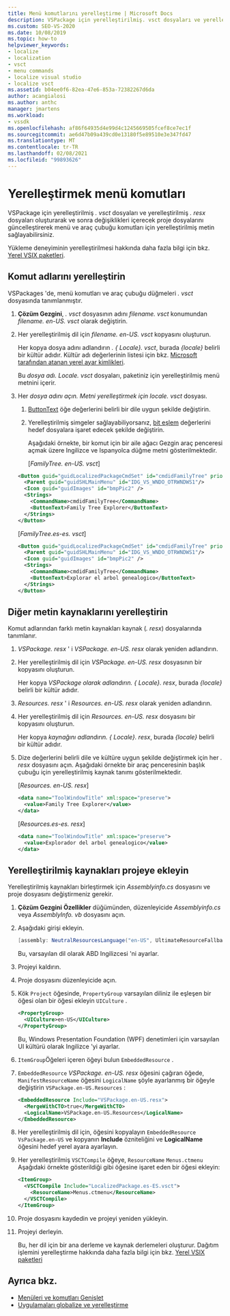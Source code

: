 ```yaml
---
title: Menü komutlarını yerelleştirme | Microsoft Docs
description: VSPackage için yerelleştirilmiş. vsct dosyaları ve yerelleştirilmiş. resx dosyaları oluşturarak menü ve araç çubuğu komutları için yerelleştirilmiş metin sağlamayı öğrenin.
ms.custom: SEO-VS-2020
ms.date: 10/08/2019
ms.topic: how-to
helpviewer_keywords:
- localize
- localization
- vsct
- menu commands
- localize visual studio
- localize vsct
ms.assetid: b04ee0f6-82ea-47e6-853a-72382267d6da
author: acangialosi
ms.author: anthc
manager: jmartens
ms.workload:
- vssdk
ms.openlocfilehash: af86f64935d4e99d4c1245669505fcef8ce7ec1f
ms.sourcegitcommit: ae6d47b09a439cd0e13180f5e89510e3e347fd47
ms.translationtype: MT
ms.contentlocale: tr-TR
ms.lasthandoff: 02/08/2021
ms.locfileid: "99893626"
---
```

# <a name="localize-menu-commands"></a>Yerelleştirmek menü komutları

VSPackage için yerelleştirilmiş *. vsct* dosyaları ve yerelleştirilmiş *. resx* dosyaları oluşturarak ve sonra değişiklikleri içerecek proje dosyalarını güncelleştirerek menü ve araç çubuğu komutları için yerelleştirilmiş metin sağlayabilirsiniz.

Yükleme deneyiminin yerelleştirilmesi hakkında daha fazla bilgi için bkz. [Yerel VSIX paketleri](../extensibility/localizing-vsix-packages.md).

## <a name="localize-command-names"></a>Komut adlarını yerelleştirin

VSPackages 'de, menü komutları ve araç çubuğu düğmeleri *. vsct* dosyasında tanımlanmıştır.

1. **Çözüm Gezgini**, *. vsct* dosyasının adını *filename. vsct* konumundan *filename. en-US. vsct* olarak değiştirin.

2. Her yerelleştirilmiş dil için *filename. en-US. vsct* kopyasını oluşturun.

    Her kopya dosya adını adlandırın *. { Locale}. vsct*, burada *{locale}* belirli bir kültür adıdır. Kültür adı değerlerinin listesi için bkz. [Microsoft tarafından atanan yerel ayar kimlikleri](/windows/uwp/publish/supported-languages).

    Bu *dosya adı. Locale. vsct* dosyaları, paketiniz için yerelleştirilmiş menü metnini içerir.

3. Her *dosya adını açın. Metni yerelleştirmek için locale. vsct* dosyası.

   1. [ButtonText](../extensibility/buttontext-element.md) öğe değerlerini belirli bir dile uygun şekilde değiştirin.

   2. Yerelleştirilmiş simgeler sağlayabiliyorsanız, [bit eşlem](../extensibility/bitmap-element.md) değerlerini hedef dosyalara işaret edecek şekilde değiştirin.

      Aşağıdaki örnekte, bir komut için bir aile ağacı Gezgin araç penceresi açmak üzere Ingilizce ve Ispanyolca düğme metni gösterilmektedir.

      [*FamilyTree. en-US. vsct*]

   ```xml
   <Button guid="guidLocalizedPackageCmdSet" id="cmdidFamilyTree" priority="0x0100" type="Button">
     <Parent guid="guidSHLMainMenu" id="IDG_VS_WNDO_OTRWNDWS1"/>
     <Icon guid="guidImages" id="bmpPic2" />
     <Strings>
       <CommandName>cmdidFamilyTree</CommandName>
       <ButtonText>Family Tree Explorer</ButtonText>
     </Strings>
   </Button>
   ```

    [*FamilyTree.es-es. vsct*]

   ```xml
   <Button guid="guidLocalizedPackageCmdSet" id="cmdidFamilyTree" priority="0x0100" type="Button">
     <Parent guid="guidSHLMainMenu" id="IDG_VS_WNDO_OTRWNDWS1"/>
     <Icon guid="guidImages" id="bmpPic2" />
     <Strings>
       <CommandName>cmdidFamilyTree</CommandName>
       <ButtonText>Explorar el arbol genealogico</ButtonText>
     </Strings>
   </Button>
   ```

## <a name="localize-other-text-resources"></a>Diğer metin kaynaklarını yerelleştirin

Komut adlarından farklı metin kaynakları kaynak (*. resx*) dosyalarında tanımlanır.

1. *VSPackage. resx* ' i *VSPackage. en-US. resx* olarak yeniden adlandırın.

2. Her yerelleştirilmiş dil için *VSPackage. en-US. resx* dosyasının bir kopyasını oluşturun.

     Her kopya *VSPackage olarak adlandırın. { Locale}. resx*, burada *{locale}* belirli bir kültür adıdır.

3. *Resources. resx* ' i *Resources. en-US. resx* olarak yeniden adlandırın.

4. Her yerelleştirilmiş dil için *Resources. en-US. resx* dosyasını bir kopyasını oluşturun.

     Her kopya *kaynağını adlandırın. { Locale}. resx*, burada *{locale}* belirli bir kültür adıdır.

5. Dize değerlerini belirli dile ve kültüre uygun şekilde değiştirmek için her *. resx* dosyasını açın. Aşağıdaki örnekte bir araç penceresinin başlık çubuğu için yerelleştirilmiş kaynak tanımı gösterilmektedir.

     [*Resources. en-US. resx*]

    ```xml
    <data name="ToolWindowTitle" xml:space="preserve">
      <value>Family Tree Explorer</value>
    </data>
    ```

     [*Resources.es-es. resx*]

    ```xml
    <data name="ToolWindowTitle" xml:space="preserve">
      <value>Explorador del arbol genealogico</value>
    </data>
    ```

## <a name="incorporate-localized-resources-into-the-project"></a>Yerelleştirilmiş kaynakları projeye ekleyin

Yerelleştirilmiş kaynakları birleştirmek için *Assemblyinfo.cs* dosyasını ve proje dosyasını değiştirmeniz gerekir.

1. **Çözüm Gezgini** **Özellikler** düğümünden, düzenleyicide *Assemblyinfo.cs* veya *AssemblyInfo. vb* dosyasını açın.

2. Aşağıdaki girişi ekleyin.

    ```csharp
    [assembly: NeutralResourcesLanguage("en-US", UltimateResourceFallbackLocation.Satellite)]
    ```

     Bu, varsayılan dil olarak ABD Ingilizcesi 'ni ayarlar.

3. Projeyi kaldırın.

4. Proje dosyasını düzenleyicide açın.

5. Kök `Project` öğesinde, `PropertyGroup` varsayılan diliniz ile eşleşen bir öğesi olan bir öğesi ekleyin `UICulture` .

    ```xml
    <PropertyGroup>
      <UICulture>en-US</UICulture>
    </PropertyGroup>
    ```

     Bu, Windows Presentation Foundation (WPF) denetimleri için varsayılan UI kültürü olarak Ingilizce 'yi ayarlar.

6. `ItemGroup`Öğeleri içeren öğeyi bulun `EmbeddedResource` .

7. `EmbeddedResource` *VSPackage. en-US. resx* öğesini çağıran öğede, `ManifestResourceName` öğesini `LogicalName` şöyle ayarlanmış bir öğeyle değiştirin `VSPackage.en-US.Resources` :

    ```xml
    <EmbeddedResource Include="VSPackage.en-US.resx">
      <MergeWithCTO>true</MergeWithCTO>
      <LogicalName>VSPackage.en-US.Resources</LogicalName>
    </EmbeddedResource>
    ```

8. Her yerelleştirilmiş dil için, öğesini kopyalayın  `EmbeddedResource` `VsPackage.en-US` ve kopyanın **Include** özniteliğini ve **LogicalName** öğesini hedef yerel ayara ayarlayın.

9. Her yerelleştirilmiş `VSCTCompile` öğeye, `ResourceName` `Menus.ctmenu` Aşağıdaki örnekte gösterildiği gibi öğesine işaret eden bir öğesi ekleyin:

    ```xml
    <ItemGroup>
      <VSCTCompile Include="LocalizedPackage.es-ES.vsct">
        <ResourceName>Menus.ctmenu</ResourceName>
      </VSCTCompile>
    </ItemGroup>
    ```

10. Proje dosyasını kaydedin ve projeyi yeniden yükleyin.

11. Projeyi derleyin.

     Bu, her dil için bir ana derleme ve kaynak derlemeleri oluşturur. Dağıtım işlemini yerelleştirme hakkında daha fazla bilgi için bkz. [Yerel VSIX paketleri](../extensibility/localizing-vsix-packages.md)

## <a name="see-also"></a>Ayrıca bkz.

- [Menüleri ve komutları Genişlet](../extensibility/extending-menus-and-commands.md)
- [Uygulamaları globalize ve yerelleştirme](../ide/globalizing-and-localizing-applications.md)
